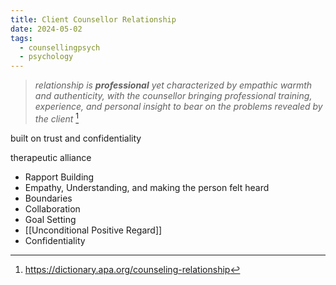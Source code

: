 ```yaml
---
title: Client Counsellor Relationship
date: 2024-05-02
tags:
  - counsellingpsych
  - psychology
---
```

>*relationship is **professional** yet characterized by empathic warmth and authenticity, with the counsellor bringing professional training, experience, and personal insight to bear on the problems revealed by the client* [^1]

built on trust and confidentiality

therapeutic alliance

- Rapport Building
- Empathy, Understanding, and making the person felt heard
- Boundaries
- Collaboration
- Goal Setting
- [[Unconditional Positive Regard]]
- Confidentiality

[^1]:https://dictionary.apa.org/counseling-relationship